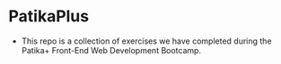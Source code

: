 # PatikaPlus
- This repo is a collection of exercises we have completed during the Patika+ Front-End Web Development Bootcamp.
